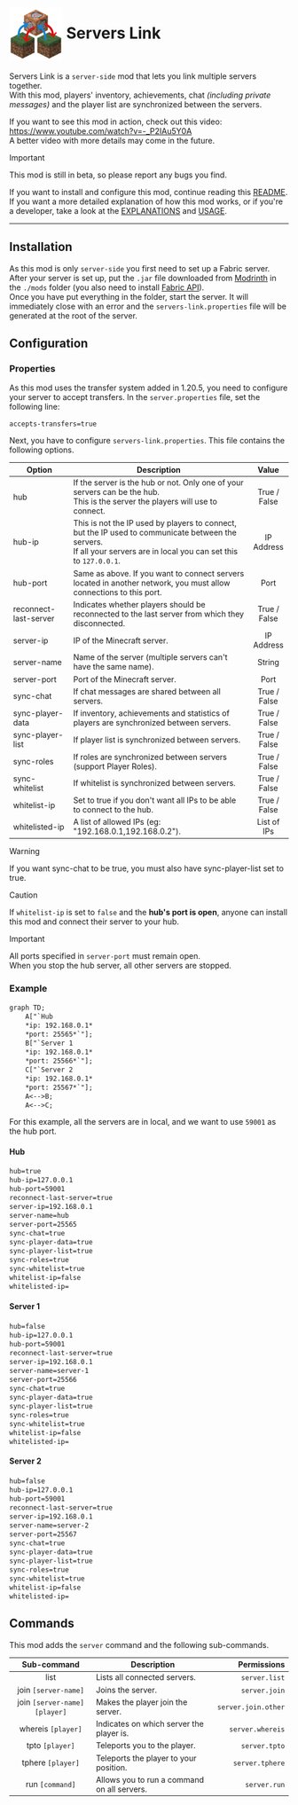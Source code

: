 # <img src="./src/main/resources/assets/servers-link/icon.png" align="center" width="96px"/> Servers Link

Servers Link is a `server-side` mod that lets you link multiple servers together.  
With this mod, players' inventory, achievements, chat *(including private messages)* and the player list are synchronized between the servers.

If you want to see this mod in action, check out this video: https://www.youtube.com/watch?v=-_P2IAu5Y0A  
A better video with more details may come in the future.

> [!IMPORTANT]
> This mod is still in beta, so please report any bugs you find.

If you want to install and configure this mod, continue reading this [README](README.md). If you want a more detailed explanation of how this mod works, or if you're a developer, take a look at the [EXPLANATIONS](EXPLANATIONS.md) and [USAGE](USAGE.md).

---

## Installation

As this mod is only `server-side` you first need to set up a Fabric server.  After your server is set up, put the `.jar` file downloaded from [Modrinth](https://modrinth.com/mod/servers-link) in the `./mods` folder (you also need to install [Fabric API](https://modrinth.com/mod/fabric-api)).  
Once you have put everything in the folder, start the server. It will immediately close with an error and the `servers-link.properties` file will be generated at the root of the server.

## Configuration

### Properties
As this mod uses the transfer system added in 1.20.5, you need to configure your server to accept transfers. In the `server.properties` file, set the following line:

```properties
accepts-transfers=true
```

Next, you have to configure `servers-link.properties`. This file contains the following options.

| Option                | Description                                                                                                                                                               |    Value     |
|-----------------------|---------------------------------------------------------------------------------------------------------------------------------------------------------------------------|:------------:|
| hub                   | If the server is the hub or not. Only one of your servers can be the hub.<br/>This is the server the players will use to connect.                                         | True / False |
| hub-ip                | This is not the IP used by players to connect, but the IP used to communicate between the servers.<br/>If all your servers are in local you can set this to  `127.0.0.1`. |  IP Address  |
| hub-port              | Same as above. If you want to connect servers located in another network, you must allow connections to this port.                                                        |     Port     |
| reconnect-last-server | Indicates whether players should be reconnected to the last server from which they disconnected.                                                                          | True / False |
| server-ip             | IP of the Minecraft server.                                                                                                                                               |  IP Address  |
| server-name           | Name of the server (multiple servers can't have the same name).                                                                                                           |    String    |
| server-port           | Port of the Minecraft server.                                                                                                                                             |     Port     |
| sync-chat             | If chat messages are shared between all servers.                                                                                                                          | True / False |
| sync-player-data      | If inventory, achievements and statistics of players are synchronized between servers.                                                                                    | True / False |
| sync-player-list      | If player list is synchronized between servers.                                                                                                                           | True / False |
| sync-roles            | If roles are synchronized between servers (support Player Roles).                                                                                                         | True / False |
| sync-whitelist        | If whitelist is synchronized between servers.                                                                                                                             | True / False |
| whitelist-ip          | Set to true if you don't want all IPs to be able to connect to the hub.                                                                                                   | True / False |
| whitelisted-ip        | A list of allowed IPs (eg: "192.168.0.1,192.168.0.2").                                                                                                                    | List of IPs  |

> [!WARNING]
> If you want sync-chat to be true, you must also have sync-player-list set to true.

> [!CAUTION]
> If `whitelist-ip` is set to `false` and the **hub's port is open**, anyone can install this mod and connect their server to your hub.

> [!IMPORTANT]
> All ports specified in `server-port` must remain open.  
> When you stop the hub server, all other servers are stopped.

### Example
```mermaid
graph TD;
    A["`Hub
    *ip: 192.168.0.1*
    *port: 25565*`"];
    B["`Server 1
    *ip: 192.168.0.1*
    *port: 25566*`"];
    C["`Server 2
    *ip: 192.168.0.1*
    *port: 25567*`"];
    A<-->B;
    A<-->C;
```

For this example, all the servers are in local, and we want to use `59001` as the hub port.

#### Hub

```properties
hub=true
hub-ip=127.0.0.1
hub-port=59001
reconnect-last-server=true
server-ip=192.168.0.1
server-name=hub
server-port=25565
sync-chat=true
sync-player-data=true
sync-player-list=true
sync-roles=true
sync-whitelist=true
whitelist-ip=false
whitelisted-ip=
```

#### Server 1

```properties
hub=false
hub-ip=127.0.0.1
hub-port=59001
reconnect-last-server=true
server-ip=192.168.0.1
server-name=server-1
server-port=25566
sync-chat=true
sync-player-data=true
sync-player-list=true
sync-roles=true
sync-whitelist=true
whitelist-ip=false
whitelisted-ip=
```

#### Server 2

```properties
hub=false
hub-ip=127.0.0.1
hub-port=59001
reconnect-last-server=true
server-ip=192.168.0.1
server-name=server-2
server-port=25567
sync-chat=true
sync-player-data=true
sync-player-list=true
sync-roles=true
sync-whitelist=true
whitelist-ip=false
whitelisted-ip=
```

## Commands

This mod adds the `server` command and the following sub-commands.

|           Sub-command           | Description                                 |         Permissions |
|:-------------------------------:|---------------------------------------------|--------------------:|
|              list               | Lists all connected servers.                |       `server.list` |
|      join `[server-name]`       | Joins the server.                           |       `server.join` |
| join `[server-name]` `[player]` | Makes the player join the server.           | `server.join.other` |
|       whereis `[player]`        | Indicates on which server the player is.    |    `server.whereis` |
|         tpto `[player]`         | Teleports you to the player.                |       `server.tpto` |
|        tphere `[player]`        | Teleports the player to your position.      |     `server.tphere` |
|         run `[command]`         | Allows you to run a command on all servers. |        `server.run` |